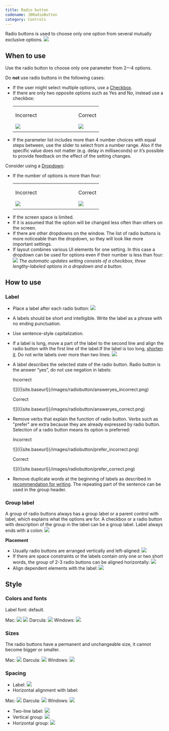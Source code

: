 ```yaml
---
title: Radio button
codename: JBRadioButton
category: Controls
---
```


Radio buttons is used to choose only one option from several mutually exclusive options.
![]({{site.baseurl}}/images/radiobutton/radio_example.png)
## When to use
Use the radio button to choose only one parameter from 2—4 options.

Do **not** use radio buttons in the following cases:
* If the user might select multiple options, use a [Checkbox]({{site.baseurl}}/controls/checkbox).
* If there are only two opposite options such as Yes and No, instead use a checkbox:
  <table>
  <col width="200px">
      <tr>
          <td> <p class="label incorrect">Incorrect</p> </td>
          <td> <p class="label correct">Correct</p> </td>
      </tr>
      <tr>
          <td> <img src="{{site.baseurl}}/images/radiobutton/tworadio_incorrect.png" style="margin-top: -5px; margin-bottom: 5px;"> </td>
          <td> <img src="{{site.baseurl}}/images/radiobutton/tworadio_correct.png" style="margin-top: -5px; margin-bottom: 5px;"> </td>
      </tr>
  </table>
* If the parameter list includes more than 4 number choices with equal steps between, use the slider to select from a number range. Also if the specific value does not matter (e.g. delay in milliseconds) or it’s possible to provide feedback on the effect of the setting changes.


Consider using a [Dropdown]({{site.baseurl}}/controls/dropdown):
* If the number of options is more than four:
  <table>
  <col width="200px">
      <tr>
          <td> <p class="label incorrect">Incorrect</p> </td>
          <td> <p class="label correct">Correct</p> </td>
      </tr>
      <tr>
          <td> <img src="{{site.baseurl}}/images/radiobutton/dropdown_incorrect.png" style="margin-top: -5px; margin-bottom: 5px;"> </td>
          <td> <img src="{{site.baseurl}}/images/radiobutton/dropdown_correct.png" style="margin-top: -5px; margin-bottom: 5px;"> </td>
      </tr>
  </table>
* If the screen space is limited.
* If it is assumed that the option will be changed less often than others on the screen.
* If there are other dropdowns on the window. The list of radio buttons is more noticeable than the dropdown, so they will look like more important settings.
* If layout combines various UI elements for one setting. In this case a dropdown can be used for options even if their number is less than four:
    ![]({{site.baseurl}}/images/radiobutton/dropdown.png)
*The automatic updates setting consists of a checkbox, three lengthy-labeled options in a dropdown and a button.*

## How to use

### Label
* Place a label after each radio button:
    ![]({{site.baseurl}}/images/radiobutton/label.png)
* A labels should be short and intelligible. Write the label as a phrase with no ending punctuation.
* Use sentence-style capitalization.
* If a label is long, move a part of the label to the second line and align the radio button with the first line of the label.If the label is too long, [shorten it]({{site.baseurl}}/text/writing_short). Do not write labels over more than two lines:
    ![]({{site.baseurl}}/images/radiobutton/twoline_label.png)
* A label describes the selected state of the radio button. Radio button is the answer “yes”, do not use negation in labels:
    <p class="label incorrect">Incorrect</p>
    ![]({{site.baseurl}}/images/radiobutton/answeryes_incorrect.png)

    <p class="label correct">Correct</p>
    ![]({{site.baseurl}}/images/radiobutton/answeryes_correct.png)
* Remove verbs that explain the function of radio button.
  Verbs such as "prefer" are extra because they are already expressed by radio button. Selection of a radio button means its option is preferred:
    <p class="label incorrect">Incorrect</p>
    ![]({{site.baseurl}}/images/radiobutton/prefer_incorrect.png)

    <p class="label correct">Correct</p>
    ![]({{site.baseurl}}/images/radiobutton/prefer_correct.png)
* Remove duplicate words at the beginning of labels as described in [recommendation for writing]({{site.baseurl}}/text/writing_short). The repeating part of the sentence can be used in the group header.

### Group label
A group of radio buttons always has a group label or a parent control with label, which explains what the options are for. A checkbox or a radio button with description of the group in the label can be a group label. Label always ends with a colon:
    ![]({{site.baseurl}}/images/radiobutton/grouplabel.png)

**Placement**
* Usually radio buttons are arranged vertically and left-aligned:
    ![]({{site.baseurl}}/images/radiobutton/placementvertically.png)
* If there are space constraints or the labels contain only one or two short words, the group of 2-3 radio buttons can be aligned horizontally:
    ![]({{site.baseurl}}/images/radiobutton/placementhorizontally.png)
* Align dependent elements with the label:
    ![]({{site.baseurl}}/images/radiobutton/placementalign.png)

## Style
### Colors and fonts
Label font: default.


Mac:
    ![]({{site.baseurl}}/images/radiobutton/style_mac.png)
    ![]({{site.baseurl}}/images/radiobutton/style_mac_g.png)
Darcula:
    ![]({{site.baseurl}}/images/radiobutton/style_darcula.png)
Windows:
    ![]({{site.baseurl}}/images/radiobutton/style_win.png)
### Sizes
The radio buttons have a permanent and unchangeable size, it cannot become bigger or smaller.

Mac:
    ![]({{site.baseurl}}/images/radiobutton/size_mac.png)
Darcula:
    ![]({{site.baseurl}}/images/radiobutton/size_darcula.png)
Windows:
    ![]({{site.baseurl}}/images/radiobutton/size_win.png)
### Spacing
* Label:
    ![]({{site.baseurl}}/images/radiobutton/spacing_label.png)
* Horizontal alignment with label:

Mac:
    ![]({{site.baseurl}}/images/radiobutton/spacing_horizontal_mac.png)
Darcula:
    ![]({{site.baseurl}}/images/radiobutton/spacing_horizontal_darcula.png)
Windows:
    ![]({{site.baseurl}}/images/radiobutton/spacing_horizontal_win.png)
* Two-line label:
    ![]({{site.baseurl}}/images/radiobutton/spacing_twoline.png)
* Vertical group:
    ![]({{site.baseurl}}/images/radiobutton/spacing_vertical.png)
* Horizontal group:
    ![]({{site.baseurl}}/images/radiobutton/spacing_horizontal_group.png)





